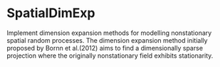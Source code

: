 # SpatialDimExp
Implement dimension expansion methods for modelling nonstationary spatial random processes. The dimension expansion method initially proposed by Bornn et al.(2012) aims to find a dimensionally sparse projection where the originally nonstationary field exhibits stationarity.
